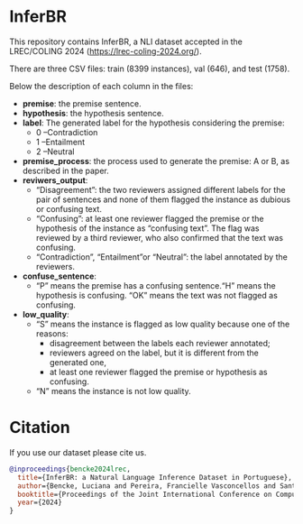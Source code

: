 # InferBR

This repository contains InferBR, a NLI dataset accepted in the LREC/COLING 2024 (https://lrec-coling-2024.org/).

There are three CSV files: train (8399 instances), val (646), and test (1758). 

Below the description of each column in the files:

* **premise**:	the premise sentence.
* **hypothesis**:	the hypothesis sentence. 
* **label**:	The generated label for the hypothesis considering the premise: 
  * 0 –Contradiction
  * 1 –Entailment
  * 2 –Neutral
* **premise_process**: the process used to generate the premise: A or B, as described in the paper.
* **reviwers_output**: 	
  * “Disagreement”: the two reviewers assigned different labels for the pair of sentences and none of them flagged the instance as dubious or confusing text.
  * “Confusing”: at least one reviewer flagged the premise or the hypothesis of the instance as “confusing text”. The flag was reviewed by a third reviewer, who also confirmed that the text was confusing.
  * “Contradiction”, “Entailment”or “Neutral”: the label annotated by the reviewers.
* **confuse_sentence**: 	
  * “P” means the premise has a confusing sentence.“H” means the hypothesis is confusing. “OK” means the text was not flagged as confusing.
* **low_quality**:	
  * “S” means the instance is flagged as low quality because one of the reasons:
    * disagreement between the labels each reviewer annotated;
    * reviewers agreed on the label, but it is different from the generated one,
    * at least one reviewer flagged the premise or hypothesis as confusing.
  * “N” means the instance is not low quality.


# Citation
If you use our dataset please cite us.

```bibtex
@inproceedings{bencke2024lrec,
  title={InferBR: a Natural Language Inference Dataset in Portuguese},
  author={Bencke, Luciana and Pereira, Francielle Vasconcellos and Santos, Moniele Kunrath and Moreira, Viviane Pereira}
  booktitle={Proceedings of the Joint International Conference on Computational Linguistics, Language Resources and Evaluation},
  year={2024}
}
```
